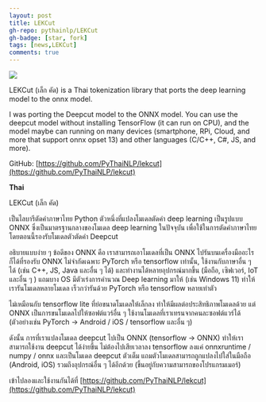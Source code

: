 ```yaml
---
layout: post
title: LEKCut
gh-repo: pythainlp/LEKCut
gh-badge: [star, fork]
tags: [news,LEKCut]
comments: true
---
```


![](https://i.imgur.com/ZbrnfhV.png)

LEKCut (เล็ก คัด) is a Thai tokenization library that ports the deep learning model to the onnx model.

I was porting the Deepcut model to the ONNX model. You can use the deepcut model without installing TensorFlow (it can run on CPU), and the model maybe can running on many devices (smartphone, RPi, Cloud, and more that support onnx opset 13)  and other languages (C/C++,  C#,  JS,  and more).

GitHub: [https://github.com/PyThaiNLP/lekcut](https://github.com/PyThaiNLP/lekcut)

**Thai**

LEKCut (เล็ก คัด)

เป็นไลบารีตัดคำภาษาไทย Python ตัวหนึ่งที่แปลงโมเดลตัดคำ deep learning เป็นรูปแบบ ONNX ซึ่งเป็นมาตรฐานกลางของโมเดล deep learning ในปัจจุบัน เพื่อใช้ในการตัดคำภาษาไทย โดยตอนนี้รองรับโมเดลตัวตัดคำ Deepcut


อธิบายแบบง่าย ๆ ข้อดีของ ONNX คือ เราสามารถเอาโมเดลที่เป็น ONNX ไปรันบนเครื่องมืออะไรก็ได้ที่รองรับ ONNX ไม่จำกัดเฉพาะ PyTorch หรือ tensorflow เท่านั้น, ใช้งานกับภาษาอื่น ๆ ได้ (เช่น C++, JS, Java และอื่น ๆ ได้) และทำงานได้หลายอุปกรณ์มากขึ้น (มือถือ, เซิฟเวอร์, IoT และอื่น ๆ ) แถมบาง OS มีตัวเร่งการคำนวณ Deep learning มาให้ (เช่น Windows 11) ทำให้เรารันโมเดลหลายโมเดล เร็วกว่ารันด้วย PyTorch หรือ tensorflow หลายเท่าตัว

ไม่เหมือนกับ tensorflow lite ที่ย่อขนาดโมเดลให้เล็กลง ทำให้มีผลต่อประสิทธิภาพโมเดลด้วย แต่ ONNX เป็นการขนโมเดลไปให้ซอฟต์แวร์อื่น ๆ ใช้งานโมเดลที่เราเทรนจากคนละซอฟต์แวร์ได้ (ตัวอย่างเช่น PyTorch -> Android / iOS / tensorflow และอื่น ๆ)

ดังนั้น การที่เราแปลงโมเดล deepcut ไปเป็น ONNX (tensorflow -> ONNX) ทำให้เราสามารถใช้งาน deepcut ได้ง่ายขึ้น ไม่ต้องไปเสียเวลาลง tensorflow ลงแค่ onnxruntime / numpy / onnx  และเป็นโมเดล deepcut ตัวเต็ม แถมตัวโมเดลสามารถถูกแปลงไปใส่ในมือถือ (Android, iOS) รวมถึงอุปกรณ์อื่น ๆ ได้อีกด้วย (ขึ้นอยู่กับความสามารถของโปรแกรมเมอร์)

เข้าไปลองและใช้งานกันได้ที่ [https://github.com/PyThaiNLP/lekcut](https://github.com/PyThaiNLP/lekcut)
